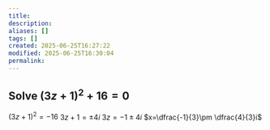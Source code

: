 ```yaml
---
title: 
description: 
aliases: []
tags: []
created: 2025-06-25T16:27:22
modified: 2025-06-25T16:30:04
permalink:
---
```


## Solve $(3z+1)^2+16=0$

$(3z+1)^2=-16$
$3z+1=\pm 4i$
$3z=-1\pm 4i$
$x=\dfrac{-1}{3}\pm \dfrac{4}{3}i$
